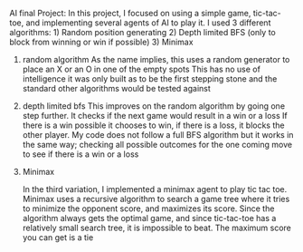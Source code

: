 AI final Project: 
In this project, I focused on using a simple game, tic-tac-toe, and implementing several agents of AI to play it.
I used 3 different algorithms:
	1) Random position generating
	2) Depth limited BFS (only to block from winning or win if possible)
	3) Minimax 
1) random algorithm 
	As the name implies, this uses a random generator to place an X or an O in one of the empty spots 
	This has no use of intelligence it was only built as to be the first stepping stone and the standard other algorithms would be tested against
2) depth limited bfs
	This improves on the random algorithm by going one step further. It checks if the next game would result in a win or a loss
	If there is a win possible it chooses to win, if there is a loss, it blocks the other player.
	My code does not follow a full BFS algorithm but it works in the same way; checking all possible outcomes for the one coming move to see if there is a win or a loss
3) Minimax
	
	In the third variation, I implemented a minimax agent to play tic tac toe.
	Minimax uses a recursive algorithm to search a game tree where it tries to minimize the opponent score, and maximizes its score. 
	Since the algorithm always gets the optimal game, and since tic-tac-toe has a relatively small search tree, it is impossible to beat. The maximum score you can get is a tie 
